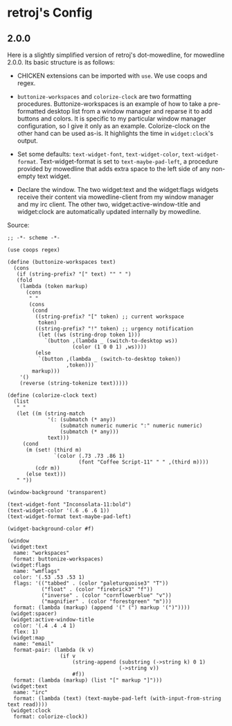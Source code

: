 
retroj's Config
===============


2.0.0
-----

Here is a slightly simplified version of retroj's dot-mowedline, for
mowedline 2.0.0.  Its basic structure is as follows:

  - CHICKEN extensions can be imported with `use`.  We use coops and
    regex.

  - `buttonize-workspaces` and `colorize-clock` are two formatting
    procedures.  Buttonize-workspaces is an example of how to take a
    pre-formatted desktop list from a window manager and reparse it to add
    buttons and colors.  It is specific to my particular window manager
    configuration, so I give it only as an example.  Colorize-clock on the
    other hand can be used as-is.  It highlights the time in
    `widget:clock`'s output.

  - Set some defaults: `text-widget-font`, `text-widget-color`,
    `text-widget-format`.  Text-widget-format is set to
    `text-maybe-pad-left`, a procedure provided by mowedline that adds
    extra space to the left side of any non-empty text widget.

  - Declare the window.  The two widget:text and the widget:flags widgets
    receive their content via mowedline-client from my window manager and
    my irc client.  The other two, widget:active-window-title and
    widget:clock are automatically updated internally by mowedline.

Source:

    ;; -*- scheme -*-

    (use coops regex)

    (define (buttonize-workspaces text)
      (cons
       (if (string-prefix? "[" text) "" " ")
       (fold
        (lambda (token markup)
          (cons
           " "
           (cons
            (cond
             ((string-prefix? "[" token) ;; current workspace
              token)
             ((string-prefix? "!" token) ;; urgency notification
              (let ((ws (string-drop token 1)))
                `(button ,(lambda _ (switch-to-desktop ws))
                         (color (1 0 0 1) ,ws))))
             (else
              `(button ,(lambda _ (switch-to-desktop token))
                       ,token)))
            markup)))
        '()
        (reverse (string-tokenize text)))))

    (define (colorize-clock text)
      (list
       " "
       (let ((m (string-match
                 '(: (submatch (* any))
                     (submatch numeric numeric ":" numeric numeric)
                     (submatch (* any)))
                 text)))
         (cond
          (m (set! (third m)
                   `(color (.73 .73 .86 1)
                           (font "Coffee Script-11" " " ,(third m))))
             (cdr m))
          (else text)))
       " "))

    (window-background 'transparent)

    (text-widget-font "Inconsolata-11:bold")
    (text-widget-color '(.6 .6 .6 1))
    (text-widget-format text-maybe-pad-left)

    (widget-background-color #f)

    (window
     (widget:text
      name: "workspaces"
      format: buttonize-workspaces)
     (widget:flags
      name: "wmflags"
      color: '(.53 .53 .53 1)
      flags: '(("tabbed" . (color "paleturquoise3" "T"))
               ("float" . (color "firebrick3" "f"))
               ("inverse" . (color "cornflowerblue" "v"))
               ("magnifier" . (color "forestgreen" "m")))
      format: (lambda (markup) (append '(" (") markup '(")"))))
     (widget:spacer)
     (widget:active-window-title
      color: '(.4 .4 .4 1)
      flex: 1)
     (widget:map
      name: "email"
      format-pair: (lambda (k v)
                     (if v
                         (string-append (substring (->string k) 0 1)
                                        (->string v))
                         #f))
      format: (lambda (markup) (list "[" markup "]")))
     (widget:text
      name: "irc"
      format: (lambda (text) (text-maybe-pad-left (with-input-from-string text read))))
     (widget:clock
      format: colorize-clock))
